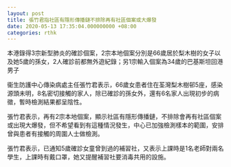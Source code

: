 ```yaml
---
layout: post
title: 張竹君指社區有隱形傳播鏈不排除再有社區個案或大爆發
date: 2020-05-13 17:35:04.000000000 +08:00
categories: rthk
---
```


本港錄得3宗新型肺炎的確診個案，2宗本地個案分別是66歲居於梨木樹的女子以及她5歲的孫女，2人確診前都無外遊紀錄；另1宗輸入個案為34歲的巴基斯坦回港男子

衞生防護中心傳染病處主任張竹君表示，66歲女患者住在荃灣梨木樹邨5座，感染源頭未明，8名密切接觸的家人，除已確診的孫女外，還有6名家人出現初步的病徵，暫時檢測結果都呈陰性。

張竹君表示，再有2宗本地個案，顯示社區有隱形傳播鏈，不排除會再有社區個案或出現大爆發，但不希望看到有這種情況發生，中心已加強檢測樣本的範圍，安排曾與患者有接觸的周圍人士做檢測。

張竹君表示，已通知5歲確診女童曾到過的補習社，又表示上課時是1名老師對兩名學生，上課時有戴口罩，她又提醒補習社要消毒共用的設施。
